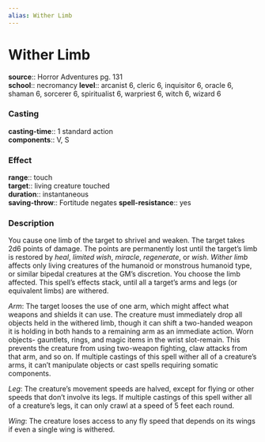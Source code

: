 ```yaml
---
alias: Wither Limb
---
```


# Wither Limb 

**source**:: Horror Adventures pg. 131  
**school**:: necromancy
**level**:: arcanist 6, cleric 6, inquisitor 6, oracle 6, shaman 6, sorcerer 6, spiritualist 6, warpriest 6, witch 6, wizard 6

### Casting 

**casting-time**:: 1 standard action  
**components**:: V, S

### Effect 

**range**:: touch  
**target**:: living creature touched  
**duration**:: instantaneous  
**saving-throw**:: Fortitude negates
**spell-resistance**:: yes

### Description 

You cause one limb of the target to shrivel and weaken. The target takes 2d6 points of damage. The points are permanently lost until the target’s limb is restored by *heal*, *limited wish*, *miracle*, *regenerate*, or *wish*. *Wither limb* affects only living creatures of the humanoid or monstrous humanoid type, or similar bipedal creatures at the GM’s discretion. You choose the limb affected. This spell’s effects stack, until all a target’s arms and legs (or equivalent limbs) are withered.  
  
*Arm*: The target looses the use of one arm, which might affect what weapons and shields it can use. The creature must immediately drop all objects held in the withered limb, though it can shift a two-handed weapon it is holding in both hands to a remaining arm as an immediate action. Worn objects- gauntlets, rings, and magic items in the wrist slot-remain. This prevents the creature from using two-weapon fighting, claw attacks from that arm, and so on. If multiple castings of this spell wither all of a creature’s arms, it can’t manipulate objects or cast spells requiring somatic components.  
  
*Leg*: The creature’s movement speeds are halved, except for flying or other speeds that don’t involve its legs. If multiple castings of this spell wither all of a creature’s legs, it can only crawl at a speed of 5 feet each round.  
  
*Wing*: The creature loses access to any fly speed that depends on its wings if even a single wing is withered.
